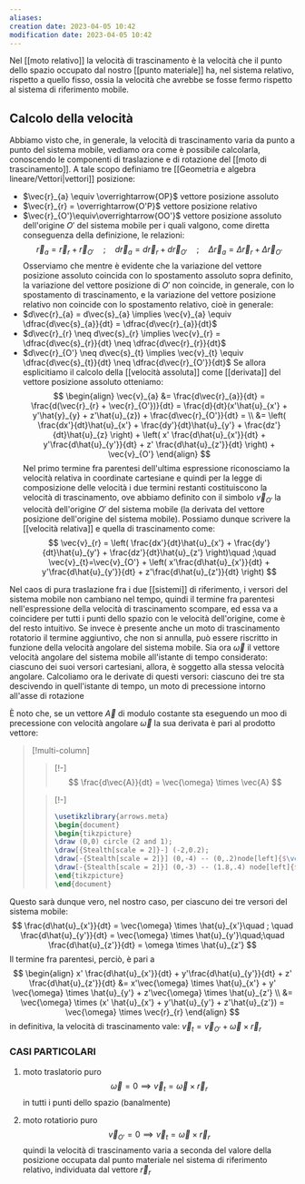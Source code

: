 ```yaml
---
aliases: 
creation date: 2023-04-05 10:42
modification date: 2023-04-05 10:42
---
```


Nel [[moto relativo]] la velocità di trascinamento è la velocità che il punto dello spazio occupato dal nostro [[punto materiale]] ha, nel sistema relativo, rispetto a quello fisso, ossia la velocità che avrebbe se fosse fermo rispetto al sistema di riferimento mobile.


## Calcolo della velocità
Abbiamo visto che, in generale, la velocità di trascinamento varia da punto a punto del sistema mobile, vediamo ora come è possibile calcolarla, conoscendo le componenti di traslazione e di rotazione del [[moto di trascinamento]]. A tale scopo definiamo tre [[Geometria e algebra lineare/Vettori|vettori]] posizione:
- $\vec{r}_{a} \equiv \overrightarrow{OP}$ vettore posizione assoluto
- $\vec{r}_{r} = \overrightarrow{O'P}$ vettore posizione relativo
- $\vec{r}_{O'}\equiv\overrightarrow{OO'}$ vettore posizione assoluto dell'origine $O'$ del sistema mobile
per i quali valgono, come diretta conseguenza della definizione, le relazioni:
$$
\vec{r}_{a} = \vec{r}_{r} + \vec{r}_{O'}\quad;\quad d\vec{r}_{a} = d\vec{r}_{r} + d\vec{r}_{O'}\quad ;\quad \Delta \vec{r}_{a} = \Delta \vec{r}_{r} + \Delta \vec{r}_{O'}
$$
Osserviamo che mentre è evidente che la variazione del vettore posizione assoluto coincida con lo spostamento assoluto sopra definito, la variazione del vettore posizione di $O'$ non coincide, in generale, con lo spostamento di trascinamento, e la variazione del vettore posizione relativo non coincide con lo spostamento relativo, cioè in generale:
- $d\vec{r}_{a} = d\vec{s}_{a} \implies \vec{v}_{a} \equiv \dfrac{d\vec{s}_{a}}{dt} = \dfrac{d\vec{r}_{a}}{dt}$
- $d\vec{r}_{r} \neq d\vec{s}_{r} \implies \vec{v}_{r} = \dfrac{d\vec{s}_{r}}{dt} \neq \dfrac{d\vec{r}_{r}}{dt}$
- $d\vec{r}_{O'} \neq d\vec{s}_{t} \implies \vec{v}_{t} \equiv \dfrac{d\vec{s}_{t}}{dt} \neq \dfrac{d\vec{r}_{O'}}{dt}$
Se allora esplicitiamo il calcolo della [[velocità assoluta]] come [[derivata]] del vettore posizione assoluto otteniamo:
$$
\begin{align}
\vec{v}_{a} &= \frac{d\vec{r}_{a}}{dt} = \frac{d(\vec{r}_{r} + \vec{r}_{O'})}{dt} = \frac{d}{dt}(x'\hat{u}_{x'} + y'\hat{y}_{y} + z'\hat{u}_{z}) + \frac{d\vec{r}_{O'}}{dt} = \\
&=  \left( \frac{dx'}{dt}\hat{u}_{x'} + \frac{dy'}{dt}\hat{u}_{y'} + \frac{dz'}{dt}\hat{u}_{z}     \right) + \left( x' \frac{d\hat{u}_{x'}}{dt}   + y'\frac{d\hat{u}_{y'}}{dt} + z' \frac{d\hat{u}_{z'}}{dt} \right) + \vec{v}_{O'}
\end{align}
$$
Nel primo termine fra parentesi dell'ultima espressione riconosciamo la velocità relativa in coordinate cartesiane e quindi per la legge di composizione delle velocità i due termini restanti costituiscono la velocità di trascinamento, ove abbiamo definito con il simbolo $\vec{v}_{O'}$ la velocità dell'origine $O'$ del sistema mobile (la derivata del vettore posizione dell'origine del sistema mobile).
Possiamo dunque scrivere la [[velocità relativa]] e quella di trascinamento come:
$$
\vec{v}_{r} = \left( \frac{dx'}{dt}\hat{u}_{x'} + \frac{dy'}{dt}\hat{u}_{y'} + \frac{dz'}{dt}\hat{u}_{z'}     \right)\quad ;\quad \vec{v}_{t}=\vec{v}_{O'} + \left( x'\frac{d\hat{u}_{x'}}{dt}  + y'\frac{d\hat{u}_{y'}}{dt} + z'\frac{d\hat{u}_{z'}}{dt}  \right)
$$

Nel caos di pura traslazione fra i due [[sistemi]] di riferimento, i versori del sistema mobile non cambiano nel tempo, quindi il termine fra parentesi nell'espressione della velocità di trascinamento scompare, ed essa va a coincidere per tutti i punti dello spazio con le velocità dell'origine, come è del resto intuitivo. Se invece è presente anche un moto di trascinamento rotatorio il termine aggiuntivo, che non si annulla, può essere riscritto in funzione della velocità angolare del sistema mobile.
Sia ora $\vec{\omega}$ il vettore velocità angolare del sistema mobile all'istante di tempo considerato: ciascuno dei suoi versori cartesiani, allora, è soggetto alla stessa velocità angolare. Calcoliamo ora le derivate di questi versori: ciascuno dei tre sta descivendo in quell'istante di tempo, un moto di precessione intorno all'asse di rotazione

È noto che, se un vettore $\vec{A}$ di modulo costante sta eseguendo un moo di precessione con velocità angolare $\vec{\omega}$ la sua derivata è pari al prodotto vettore:

> [!multi-column]
>
>>[!-]
>> $$ \frac{d\vec{A}}{dt} = \vec{\omega} \times \vec{A}  $$
>
>>[!-]
>>```tikz
>> \usetikzlibrary{arrows.meta}
>>\begin{document}
>>\begin{tikzpicture}
>>\draw (0,0) circle (2 and 1);
>> \draw[{Stealth[scale = 2]}-] (-2,0.2);
>> \draw[-{Stealth[scale = 2]}] (0,-4) -- (0,.2)node[left]{$\vec{\omega}$};
>> \draw[-{Stealth[scale = 2]}] (0,-3) -- (1.8,.4) node[left]{$\vec{A}$};
>> \end{tikzpicture}
>> \end{document}
>> ```

Questo sarà dunque vero, nel nostro caso, per ciascuno dei tre versori del sistema mobile:
$$ \frac{d\hat{u}_{x'}}{dt} = \vec{\omega} \times \hat{u}_{x'}\quad ; \quad \frac{d\hat{u}_{y'}}{dt} = \vec{\omega} \times \hat{u}_{y'}\quad;\quad \frac{d\hat{u}_{z'}}{dt} = \omega \times \hat{u}_{z'}    $$
Il termine fra parentesi, perciò, è pari a
$$
\begin{align}
x' \frac{d\hat{u}_{x'}}{dt} + y'\frac{d\hat{u}_{y'}}{dt} + z' \frac{d\hat{u}_{z'}}{dt} &= x'\vec{\omega} \times \hat{u}_{x'} + y' \vec{\omega} \times \hat{u}_{y'} + z'\vec{\omega} \times \hat{u}_{z'}    \\
&= \vec{\omega} \times (x' \hat{u}_{x'} + y'\hat{u}_{y'} + z'\hat{u}_{z'}) = \vec{\omega} \times \vec{r}_{r}
\end{align}
$$
in definitiva, la velocità di trascinamento vale: $\vec{v}_{t} = \vec{v}_{O'} + \vec{\omega} \times \vec{r}_{r}$

### CASI PARTICOLARI

1. moto traslatorio puro
   $$ \vec{\omega} = 0 \implies \vec{v}_{t} = \vec{\omega} \times \vec{r}_{r} $$
   in tutti i punti dello spazio (banalmente)

2. moto rotatiorio puro
   $$ \vec{v}_{O'} = 0 \implies \vec{v}_{t} = \vec{\omega} \times \vec{r}_{r} $$
   quindi la velocità di trascinamento varia a seconda del valore della posizione occupata dal punto materiale nel sistema di riferimento relativo, individuata dal vettore $\vec{r}_{r}$  


